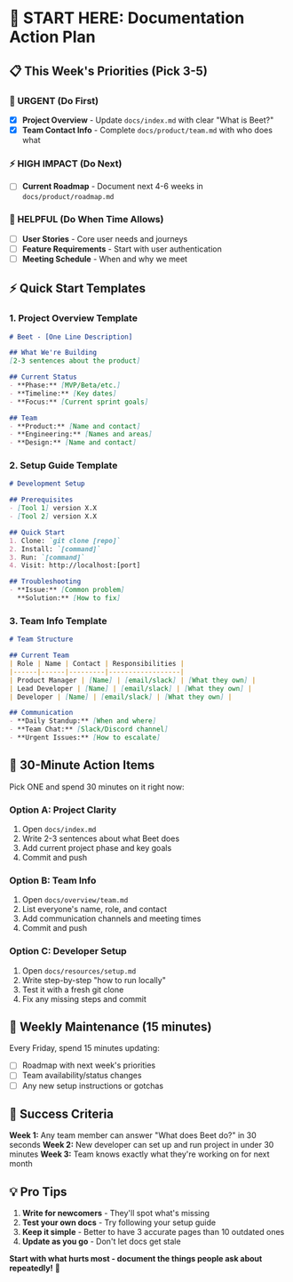 # 🚀 START HERE: Documentation Action Plan

## 📋 This Week's Priorities (Pick 3-5)

### 🚨 URGENT (Do First)
- [x] **Project Overview** - Update `docs/index.md` with clear "What is Beet?"
- [x] **Team Contact Info** - Complete `docs/product/team.md` with who does what

### ⚡ HIGH IMPACT (Do Next)
- [ ] **Current Roadmap** - Document next 4-6 weeks in `docs/product/roadmap.md`

### 🎯 HELPFUL (Do When Time Allows)
- [ ] **User Stories** - Core user needs and journeys
- [ ] **Feature Requirements** - Start with user authentication
- [ ] **Meeting Schedule** - When and why we meet

## ⚡ Quick Start Templates

### 1. Project Overview Template
```markdown
# Beet - [One Line Description]

## What We're Building
[2-3 sentences about the product]

## Current Status
- **Phase:** [MVP/Beta/etc.]
- **Timeline:** [Key dates]
- **Focus:** [Current sprint goals]

## Team
- **Product:** [Name and contact]
- **Engineering:** [Names and areas]
- **Design:** [Name and contact]
```

### 2. Setup Guide Template
```markdown
# Development Setup

## Prerequisites
- [Tool 1] version X.X
- [Tool 2] version X.X

## Quick Start
1. Clone: `git clone [repo]`
2. Install: `[command]`
3. Run: `[command]`
4. Visit: http://localhost:[port]

## Troubleshooting
- **Issue:** [Common problem]
  **Solution:** [How to fix]
```

### 3. Team Info Template
```markdown
# Team Structure

## Current Team
| Role | Name | Contact | Responsibilities |
|------|------|---------|------------------|
| Product Manager | [Name] | [email/slack] | [What they own] |
| Lead Developer | [Name] | [email/slack] | [What they own] |
| Developer | [Name] | [email/slack] | [What they own] |

## Communication
- **Daily Standup:** [When and where]
- **Team Chat:** [Slack/Discord channel]
- **Urgent Issues:** [How to escalate]
```

## 🎯 30-Minute Action Items

Pick ONE and spend 30 minutes on it right now:

### Option A: Project Clarity
1. Open `docs/index.md`
2. Write 2-3 sentences about what Beet does
3. Add current project phase and key goals
4. Commit and push

### Option B: Team Info
1. Open `docs/overview/team.md`
2. List everyone's name, role, and contact
3. Add communication channels and meeting times
4. Commit and push

### Option C: Developer Setup
1. Open `docs/resources/setup.md`
2. Write step-by-step "how to run locally"
3. Test it with a fresh git clone
4. Fix any missing steps and commit

## 🔄 Weekly Maintenance (15 minutes)

Every Friday, spend 15 minutes updating:
- [ ] Roadmap with next week's priorities
- [ ] Team availability/status changes
- [ ] Any new setup instructions or gotchas

## 🎉 Success Criteria

**Week 1:** Any team member can answer "What does Beet do?" in 30 seconds
**Week 2:** New developer can set up and run project in under 30 minutes
**Week 3:** Team knows exactly what they're working on for next month

## 💡 Pro Tips

1. **Write for newcomers** - They'll spot what's missing
2. **Test your own docs** - Try following your setup guide
3. **Keep it simple** - Better to have 3 accurate pages than 10 outdated ones
4. **Update as you go** - Don't let docs get stale

**Start with what hurts most - document the things people ask about repeatedly!** 🚀
